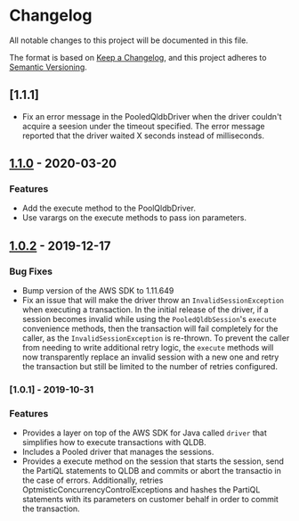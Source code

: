 # Changelog
All notable changes to this project will be documented in this file.

The format is based on [Keep a Changelog](https://keepachangelog.com/en/1.0.0/),
and this project adheres to [Semantic Versioning](https://semver.org/spec/v2.0.0.html).

## [1.1.1]
- Fix an error message in the PooledQldbDriver when the driver couldn't acquire 
a seesion under the timeout specified. The error message reported that the 
driver waited X seconds instead of milliseconds.

## [1.1.0](https://github.com/awslabs/amazon-qldb-driver-java/compare/v1.0.2...v1.1.0) - 2020-03-20
### Features
- Add the execute method to the PoolQldbDriver.
- Use varargs on the execute methods to pass ion parameters.

## [1.0.2](https://github.com/awslabs/amazon-qldb-driver-java/compare/v1.0.1...v1.0.2) - 2019-12-17
### Bug Fixes
- Bump version of the AWS SDK to 1.11.649
- Fix an issue that will make the driver throw an `InvalidSessionException` when executing a transaction. In the initial release of the driver, if a session becomes invalid while using the `PooledQldbSession`'s `execute` convenience methods, then the transaction will fail completely for the caller, as the `InvalidSessionException` is re-thrown. To prevent the caller from needing to write additional retry logic, the `execute` methods will now transparently replace an invalid session with a new one and retry the transaction but still be limited to the number of retries configured.

### [1.0.1] - 2019-10-31
### Features
- Provides a layer on top of the AWS SDK for Java called `driver` that simplifies how to execute transactions with QLDB. 
- Includes a Pooled driver that manages the sessions.
- Provides a execute method on the session that starts the session, send the PartiQL statements to QLDB and commits or abort the transactio in the case of errors. Additionally, retries OptmisticConcurrencyControlExceptions and hashes the PartiQL statements with its parameters on customer behalf in order to commit the transaction.

